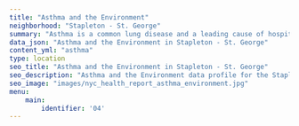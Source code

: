 ```yaml
---
title: "Asthma and the Environment"
neighborhood: "Stapleton - St. George"
summary: "Asthma is a common lung disease and a leading cause of hospitalizations for children under 15 years old. This report provides a summary of asthma indicators by neighborhood. It also describes housing and neighborhood characteristics that can make asthma worse."
data_json: "Asthma and the Environment in Stapleton - St. George"
content_yml: "asthma"
type: location
seo_title: "Asthma and the Environment in Stapleton - St. George"
seo_description: "Asthma and the Environment data profile for the Stapleton - St. George neighborhood of NYC."
seo_image: "images/nyc_health_report_asthma_environment.jpg"
menu:
    main:
        identifier: '04'
---
```

